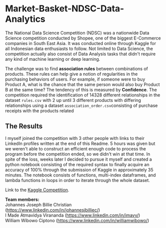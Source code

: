 # Market-Basket-NDSC-Data-Analytics
The National Data Science Competition (NDSC) was a nationwide Data Science competition conducted by Shopee, one of the biggest E-Commerce companies in South East Asia. It was conducted online through Kaggle for all Indonesian data enthusiasts to follow. Not limited to Data Science, the competition actually also consist of Data Analysis tasks that didn't require any kind of machine learning or deep learning.

The challenge was to find **association rules** between combinations of products. These rules can help give a notion of regularities in the purchasing behaviors of users. For example, if someone were to buy Product A, what is the chance that the same person would also buy Product B at the same time? The tendency of this is measured by **Confidence**. The competition required the identification of 14328 different relationships in the dataset `rules.csv` with 2 up until 3 different products with differing relationships using a dataset `association_order.csv`consisting of purchase receipts with the products related

## The Results
I myself joined the competition with 3 other people with links to their LinkedIn profiles written at the end of this Readme. 5 hours was given but we weren't able to construct an efficient enough code to process the program before the competition ended, so we didn't win at that time. In spite of the loss, weeks later I decided to pursue it myself and created a python notebook consisting of the required syntax to finally acquire an accuracy of 100% through the submission of Kaggle in approximately 35 minutes. The notebook consists of functions, multi-index dataframes, and lambda functions in loops in order to iterate through the whole dataset.

Link to the [Kaggle Competition].

**Team members:**<br/>
Johannes Joseph Billie Christian (https://www.linkedin.com/in/johannesjbilliec/)<br/>
I Made Atmavidya Virananda (https://www.linkedin.com/in/imavv/)<br/>
William Wibowo Ciptono (https://www.linkedin.com/in/williamwibowo/)<br/>

[Kaggle Competition]:https://www.kaggle.com/c/market-basket-id-ndsc-2020
